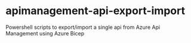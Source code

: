 # apimanagement-api-export-import
Powershell scripts to export/import a single api from Azure Api Management using Azure Bicep
